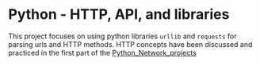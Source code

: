 #	Python - HTTP, API, and libraries

This project focuses on using python libraries ```urllib```  and ```requests``` for parsing urls and HTTP methods. HTTP concepts have been discussed and practiced in the first part of the [Python_Network_projects](https://github.com/Taiwopeter-babs/alx-higher_level_programming/tree/master/0x10-python-network_0)
